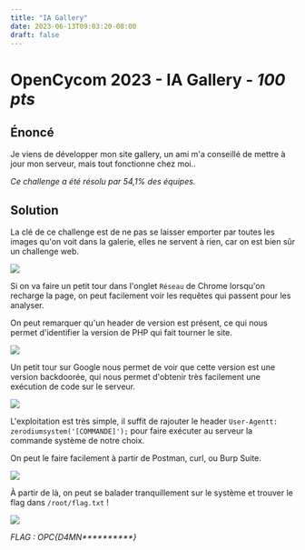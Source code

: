```yaml
---
title: "IA Gallery"
date: 2023-06-13T09:03:20-08:00
draft: false
---
```


# OpenCycom 2023 - IA Gallery - *100 pts*

## Énoncé

Je viens de développer mon site gallery, un ami m'a conseillé de mettre à jour mon serveur, mais tout fonctionne chez moi..

*Ce challenge a été résolu par 54,1% des équipes.*

## Solution

La clé de ce challenge est de ne pas se laisser emporter par toutes les images qu'on voit dans la galerie, elles ne servent à rien, car on est bien sûr un challenge web.

![](/images/2023/012/01.jpg)

Si on va faire un petit tour dans l'onglet `Réseau` de Chrome lorsqu'on recharge la page, on peut facilement voir les requêtes qui passent pour les analyser.

On peut remarquer qu'un header de version est présent, ce qui nous permet d'identifier la version de PHP qui fait tourner le site.

![](/images/2023/012/02.png)

Un petit tour sur Google nous permet de voir que cette version est une version backdoorée, qui nous permet d'obtenir très facilement une exécution de code sur le serveur.

![](/images/2023/012/03.png)

L'exploitation est très simple, il suffit de rajouter le header `User-Agentt: zerodiumsystem('[COMMANDE]');` pour faire exécuter au serveur la commande système de notre choix.

On peut le faire facilement à partir de Postman, curl, ou Burp Suite.

![](/images/2023/012/04.png)

À partir de là, on peut se balader tranquillement sur le système et trouver le flag dans `/root/flag.txt` !

![](/images/2023/012/05.png)

*FLAG : OPC{D4MN\*\*\*\*\*\*\*\*\*\*}*
